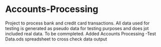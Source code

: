# Accounts-Processing
Project to process bank and credit card transactions. All data used for testing is generated as pseudo data for testing purposes and does jot included real data. 
To be commpleted.
Added Accounts Processing -Test Data.ods spreadsheet to cross check data output
